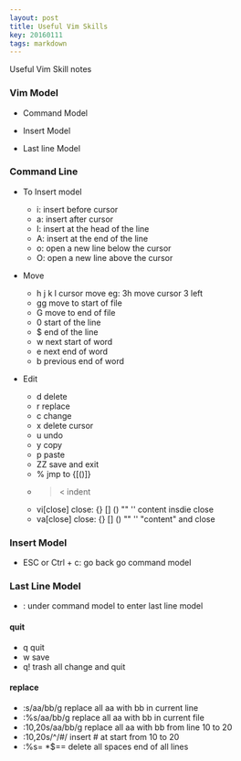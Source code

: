 ```yaml
---
layout: post
title: Useful Vim Skills
key: 20160111
tags: markdown
---
```


Useful Vim Skill notes 

### Vim Model

* Command Model

* Insert Model

* Last line Model

### Command Line

* To Insert model

  * i: insert before cursor
  * a: insert after cursor
  * I: insert at the head of the line
  * A: insert at the end of the line
  * o: open a new line below the cursor 
  * O: open a new line above the cursor

* Move

  * h j k l cursor move eg: 3h move cursor 3 left
  * gg move to start of file
  * G move to end of file
  * 0 start of the line
  * $ end of the line
  * w next start of word
  * e next end of word
  * b previous end of word 

* Edit 

  * d delete
  * r replace
  * c change
  * x delete cursor
  * u undo
  * y copy
  * p paste
  * ZZ save and exit
  * % jmp to {[()]}
  * > < indent
  * vi[close] close: {} [] () "" '' content insdie close
  * va[close] close: {} [] () "" '' "content" and close

### Insert Model

* ESC or Ctrl + c: go back go command model

### Last Line Model

* : under command model to enter last line model

#### quit

* q quit
* w save
* q! trash all change and quit

#### replace

- :s/aa/bb/g replace all aa with bb in current line
- :%s/aa/bb/g replace all aa with bb in current file
- :10,20s/aa/bb/g replace all aa with bb from line 10 to 20
- :10,20s/^/#/ insert # at start from 10 to 20
- :%s= *$==    delete all spaces end of all lines